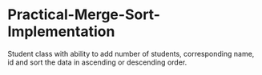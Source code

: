 # Practical-Merge-Sort-Implementation
Student class with ability to add number of students, corresponding name, id and sort the data in ascending or descending order. 

